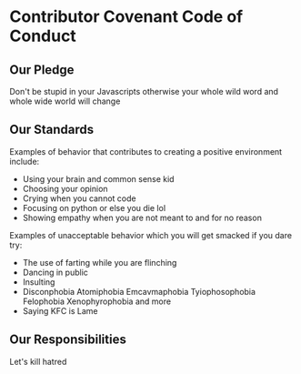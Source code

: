 # Contributor Covenant Code of Conduct

## Our Pledge
Don't be stupid in your Javascripts otherwise your whole wild word and whole wide world will change 

## Our Standards

Examples of behavior that contributes to creating a positive environment include:

* Using your brain and common sense kid
* Choosing your opinion
* Crying when you cannot code
* Focusing on python or else you die lol
* Showing empathy when you are not meant to and for no reason

Examples of unacceptable behavior which you will get smacked if you dare try:

* The use of farting while you are flinching 
* Dancing in public
* Insulting
* Disconphobia Atomiphobia Emcavmaphobia Tyiophosophobia Felophobia Xenophyrophobia and more
* Saying KFC is Lame

## Our Responsibilities

Let's kill hatred 
